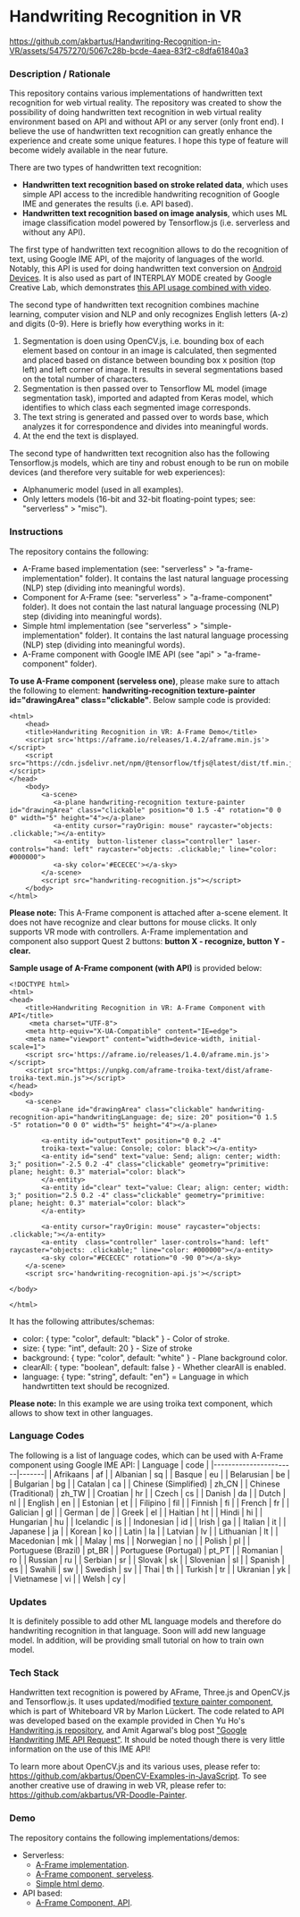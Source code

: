 # Handwriting Recognition in VR
https://github.com/akbartus/Handwriting-Recognition-in-VR/assets/54757270/5067c28b-bcde-4aea-83f2-c8dfa61840a3

### **Description / Rationale**
This repository contains various implementations of handwritten text recognition for web virtual reality. The repository was created to show the possibility of doing handwritten text recognition in web virtual reality environment based on API and without API or any server (only front end). I believe the use of handwritten text recognition can greatly enhance the experience and create some unique features. I hope this type of feature will become widely available in the near future.  

There are two types of handwritten text recognition:
* <b>Handwritten text recognition based on stroke related data</b>, which uses simple API access to the incredible handwriting recognition of Google IME and generates the results (i.e. API based).
* <b>Handwritten text recognition based on image analysis</b>, which uses ML image classification model powered by Tensorflow.js (i.e. serverless and without any API).

The first type of handwritten text recognition allows to do the recognition of text, using Google IME API, of the majority of languages of the world. Notably, this API is used for doing handwritten text conversion on <a href="https://support.google.com/gboard/answer/9108773?hl=en&co=GENIE.Platform%3DAndroid">Android Devices</a>. It is also used as part of INTERPLAY MODE created by Google Creative Lab, which demonstrates <a href="https://experiments.withgoogle.com/interplay-mode/view/">this API usage combined with video</a>.  
 
The second type of handwritten text recognition combines machine learning, computer vision and NLP and only recognizes English letters (A-z) and digits (0-9). Here is briefly how everything works in it: 
1. Segmentation is doen using OpenCV.js, i.e. bounding box of each element based on contour in an image is calculated, then segmented and placed based on distance between bounding box x position (top left) and left corner of image. It results in several segmentations based on the total number of characters.
2. Segmentation is then passed over to Tensorflow ML model (image segmentation task), imported and adapted from Keras model, which identifies to which class each segmented image corresponds.
3. The text string is generated and passed over to words base, which analyzes it for correspondence and divides into meaningful words.
4. At the end the text is displayed.

The second type of handwritten text recognition also has the following Tensorflow.js models, which are tiny and robust enough to be run on mobile devices (and therefore very suitable for web experiences):
* Alphanumeric model (used in all examples).
* Only letters models (16-bit and 32-bit floating-point types; see: "serverless" > "misc").

### **Instructions**
The repository contains the following: 
* A-Frame based implementation (see: "serverless" > "a-frame-implementation" folder). It contains the last natural language processing (NLP) step (dividing into meaningful words).
* Component for A-Frame (see: "serverless" > "a-frame-component" folder). It does not contain the last natural language processing (NLP) step (dividing into meaningful words).
* Simple html implementation (see "serverless" > "simple-implementation" folder). It contains the last natural language processing (NLP) step (dividing into meaningful words).
* A-Frame component with Google IME API (see "api" > "a-frame-component" folder). 

<b>To use A-Frame component (serveless one)</b>, please make sure to attach the following to <a-plane> element: <b>handwriting-recognition texture-painter id="drawingArea" class="clickable"</b>. Below sample code is provided:
```
<html>
    <head>
    <title>Handwriting Recognition in VR: A-Frame Demo</title>
    <script src='https://aframe.io/releases/1.4.2/aframe.min.js'></script>
    <script src="https://cdn.jsdelivr.net/npm/@tensorflow/tfjs@latest/dist/tf.min.js"></script>
</head>
    <body>
        <a-scene>
           <a-plane handwriting-recognition texture-painter id="drawingArea" class="clickable" position="0 1.5 -4" rotation="0 0 0" width="5" height="4"></a-plane>
           <a-entity cursor="rayOrigin: mouse" raycaster="objects: .clickable;"></a-entity>
           <a-entity  button-listener class="controller" laser-controls="hand: left" raycaster="objects: .clickable;" line="color: #000000"> 
           <a-sky color='#ECECEC'></a-sky>
        </a-scene>
        <script src="handwriting-recognition.js"></script>
    </body>
</html>
```
<b>Please note:</b> This A-Frame component is attached after a-scene element. It does not have recognize and clear buttons for mouse clicks. It only supports VR mode with controllers. A-Frame implementation and component also support Quest 2 buttons: <b>button X - recognize, button Y - clear.</b>

<b>Sample usage of A-Frame component (with API)</b> is provided below:
```
<!DOCTYPE html>
<html>
<head>
    <title>Handwriting Recognition in VR: A-Frame Component with API</title>
     <meta charset="UTF-8">
    <meta http-equiv="X-UA-Compatible" content="IE=edge">
    <meta name="viewport" content="width=device-width, initial-scale=1">
    <script src='https://aframe.io/releases/1.4.0/aframe.min.js'></script>
    <script src="https://unpkg.com/aframe-troika-text/dist/aframe-troika-text.min.js"></script>
</head>
<body>
    <a-scene>
        <a-plane id="drawingArea" class="clickable" handwriting-recognition-api="handwritingLanguage: de; size: 20" position="0 1.5 -5" rotation="0 0 0" width="5" height="4"></a-plane>
        
        <a-entity id="outputText" position="0 0.2 -4" 
        troika-text="value: Console; color: black"></a-entity>
        <a-entity id="send" text="value: Send; align: center; width: 3;" position="-2.5 0.2 -4" class="clickable" geometry="primitive: plane; height: 0.3" material="color: black">
        </a-entity>
        <a-entity id="clear" text="value: Clear; align: center; width: 3;" position="2.5 0.2 -4" class="clickable" geometry="primitive: plane; height: 0.3" material="color: black">
        </a-entity>
       
        <a-entity cursor="rayOrigin: mouse" raycaster="objects: .clickable;"></a-entity>
        <a-entity  class="controller" laser-controls="hand: left" raycaster="objects: .clickable;" line="color: #000000"></a-entity> 
        <a-sky color="#ECECEC" rotation="0 -90 0"></a-sky>
    </a-scene>
    <script src='handwriting-recognition-api.js'></script>

</body>

</html>
```
It has the following attributes/schemas:
* color: { type: "color", default: "black" } - Color of stroke.
* size: { type: "int", default: 20 } - Size of stroke
* background: { type: "color", default: "white" } - Plane background color. 
* clearAll: { type: "boolean", default: false } - Whether clearAll is enabled.
* language: { type: "string", default: "en"} = Language in which handwrtitten text should be recognized.

<b>Please note:</b> In this example we are using troika text component, which allows to show text in other languages.

### **Language Codes**
The following is a list of language codes, which can be used with A-Frame component using Google IME API:
| Language              | code  |
|-----------------------|-------|
| Afrikaans             | af    |
| Albanian              | sq    |
| Basque                | eu    |
| Belarusian            | be    |
| Bulgarian             | bg    |
| Catalan               | ca    |
| Chinese (Simplified)  | zh_CN |
| Chinese (Traditional) | zh_TW |
| Croatian              | hr    |
| Czech                 | cs    |
| Danish                | da    |
| Dutch                 | nl    |
| English               | en    |
| Estonian              | et    |
| Filipino              | fil   |
| Finnish               | fi    |
| French                | fr    |
| Galician              | gl    |
| German                | de    |
| Greek                 | el    |
| Haitian               | ht    |
| Hindi                 | hi    |
| Hungarian             | hu    |
| Icelandic             | is    |
| Indonesian            | id    |
| Irish                 | ga    |
| Italian               | it    |
| Japanese              | ja    |
| Korean                | ko    |
| Latin                 | la    |
| Latvian               | lv    |
| Lithuanian            | lt    |
| Macedonian            | mk    |
| Malay                 | ms    |
| Norwegian             | no    |
| Polish                | pl    |
| Portuguese (Brazil)   | pt_BR |
| Portuguese (Portugal) | pt_PT |
| Romanian              | ro    |
| Russian               | ru    |
| Serbian               | sr    |
| Slovak                | sk    |
| Slovenian             | sl    |
| Spanish               | es    |
| Swahili               | sw    |
| Swedish               | sv    |
| Thai                  | th    |
| Turkish               | tr    |
| Ukranian              | yk    |
| Vietnamese            | vi    |
| Welsh                 | cy    |

### **Updates**
It is definitely possible to add other ML language models and therefore do handwriting recognition in that language. Soon will add new language model. In addition, will be providing small tutorial on how to train own model.

### **Tech Stack**
Handwritten text recognition is powered by AFrame, Three.js and OpenCV.js and Tensorflow.js. It uses updated/modified <a href="https://github.com/marlon360/whiteboard-vr">texture painter component</a>, which is part of Whiteboard VR by Marlon Lückert. The code related to API was developed based on the example provided in Chen Yu Ho's <a href="https://github.com/ChenYuHo/handwriting.js">Handwriting.js repository</a>, and Amit Agarwal's blog post <a href="https://www.labnol.org/code/19205-google-handwriting-api">"Google Handwriting IME API Request"</a>. It should be noted though there is very little information on the use of this IME API!   

To learn more about OpenCV.js and its various uses, please refer to: https://github.com/akbartus/OpenCV-Examples-in-JavaScript.
To see another creative use of drawing in web VR, please refer to: https://github.com/akbartus/VR-Doodle-Painter.  

### **Demo**
The repository contains the following implementations/demos:
* Serverless:
  - <a href="https://handwriting-vr.glitch.me/">A-Frame implementation</a>.
  - <a href="https://handwriting-component.glitch.me/">A-Frame component, serveless</a>.
  - <a href="https://handwriting-simple.glitch.me/">Simple html demo</a>.
* API based:
  - <a href="https://handwriting-api.glitch.me/">A-Frame Component, API</a>.

